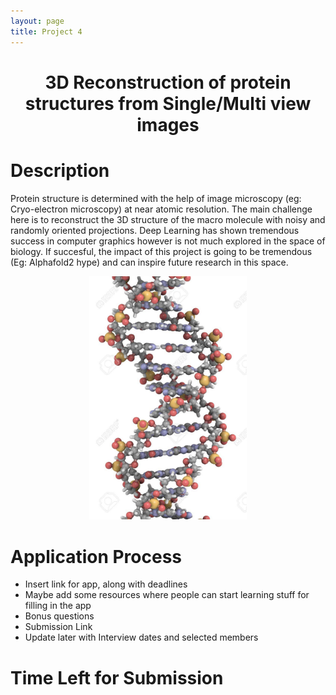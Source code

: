 ```yaml
---
layout: page
title: Project 4
---
```

<h1>
    <center>3D Reconstruction of protein structures from Single/Multi view images</center>
</h1>

# Description

Protein structure is determined with the help of image microscopy (eg: Cryo-electron microscopy) at near atomic resolution. The main challenge here is to reconstruct the 3D structure of the macro molecule with noisy and randomly oriented projections. Deep Learning has shown tremendous success in computer graphics however is not much explored in the space of biology. If succesful, the impact of this project is going to be tremendous (Eg: Alphafold2 hype) and can inspire future research in this space.

<p align="center">
    <img src="./assets/images/gene.png" width="50%">
</p>

# Application Process

- Insert link for app, along with deadlines 
- Maybe add some resources where people can start learning stuff for filling in the app
- Bonus questions
- Submission Link
- Update later with Interview dates and selected members

# Time Left for Submission
<div class="container">
    <div class="countdown-styled" data-date="May 4, 2021 23:59:59"></div>
</div>

